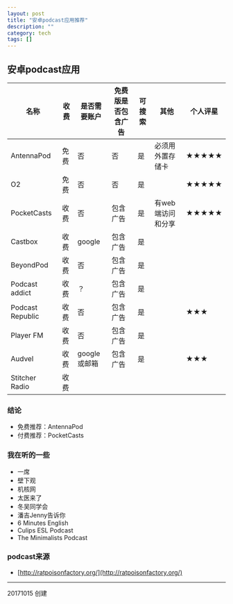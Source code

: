 ```yaml
---
layout: post
title: "安卓podcast应用推荐"
description: ""
category: tech
tags: []
---
```



## 安卓podcast应用

|  名称 | 收费  | 是否需要账户  | 免费版是否包含广告  | 可搜索  |  其他  | 个人评星 |
|---|---|---|---|---|---|---|
| AntennaPod  | 免费  |  否 | 否  | 是  | 必须用外置存储卡 | ★★★★★ |
| O2 | 免费| 否 |否| 是 ||★★★★★|
| PocketCasts | 收费  |  否 | 包含广告  | 是  | 有web端访问和分享 |  ★★★★★ |
| Castbox  | 收费  |  google | 包含广告  | 是  |  ||
| BeyondPod  | 收费  |  否 | 包含广告  | 是  | ||
| Podcast addict  | 收费  | ？   |  包含广告 | 是  | ||
| Podcast Republic  | 收费  |  否 | 包含广告  | 是  || ★★★ |
| Player FM  | 收费  |  否 | 包含广告  | 是  |  ||
| Audvel | 收费 | google或邮箱 |包含广告  | 是  || ★★★ |
| Stitcher Radio | 收费 | |||||

### 结论

- 免费推荐：AntennaPod 
- 付费推荐：PocketCasts

### 我在听的一些

- 一席
- 壁下观
- 机核网
- 太医来了
- 冬吴同学会
- 潘吉Jenny告诉你
- 6 Minutes English
- Culips ESL Podcast
- The Minimalists Podcast

### podcast来源

- [http://ratpoisonfactory.org/](http://ratpoisonfactory.org/)

---

20171015 创建